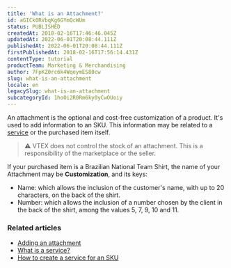 ```yaml
---
title: 'What is an Attachment?'
id: aGICk0RVbqKg6GYmQcWUm
status: PUBLISHED
createdAt: 2018-02-16T17:46:46.045Z
updatedAt: 2022-06-01T20:08:44.111Z
publishedAt: 2022-06-01T20:08:44.111Z
firstPublishedAt: 2018-02-16T17:56:14.431Z
contentType: tutorial
productTeam: Marketing & Merchandising
author: 7FpKZ0rc6k4WqeymES80cw
slug: what-is-an-attachment
locale: en
legacySlug: what-is-an-attachment
subcategoryId: 1hoOi2R0Rm6ky0yCwOUoiy
---
```


An attachment is the optional and cost-free customization of a product. It's used to add information to an SKU. This information may be related to a [service](/en/tutorial/what-is-a-service) or the purchased item itself.

>⚠️ VTEX does not control the stock of an attachment. This is a responsibility of the marketplace or the seller.

If your purchased item is a Brazilian National Team Shirt, the name of your Attachment may be __Customization__, and its keys:

- Name: which allows the inclusion of the customer's name, with up to 20 characters, on the back of the shirt.
- Number: which allows the inclusion of a number chosen by the client in the back of the shirt, among the values 5, 7, 9, 10 and 11.

### Related articles
- [Adding an attachment](https://help.vtex.com/en/tutorial/adding-an-attachment)
- [What is a service?](https://help.vtex.com/en/tutorial/what-is-a-service)
- [How to create a service for an SKU](https://help.vtex.com/en/tutorial/creating-a-service-for-a-sku)
